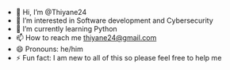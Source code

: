 - 👋 Hi, I’m @Thiyane24
- 👀 I’m interested in Software development and Cybersecurity
- 🌱 I’m currently learning Python
- 📫 How to reach me thiyane24@gmail.com 
- 😄 Pronouns: he/him
- ⚡ Fun fact: I am new to all of this so please feel free to help me
